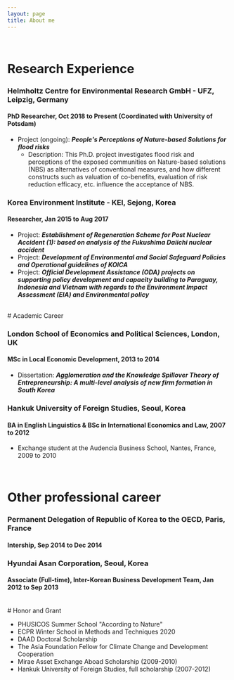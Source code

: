 ```yaml
---
layout: page
title: About me
---
```


<br/>


# Research Experience

### Helmholtz Centre for Environmental Research GmbH - UFZ, Leipzig, Germany
#### PhD Researcher, Oct 2018 to Present (Coordinated with University of Potsdam)

* Project (ongoing): _**People's Perceptions of Nature-based Solutions for flood risks**_
  * Description: This Ph.D. project investigates flood risk and perceptions of the exposed communities on Nature-based solutions (NBS) as alternatives of conventional measures, and how different constructs such as valuation of co-benefits, evaluation of risk reduction efficacy, etc. influence the acceptance of NBS.

### Korea Environment Institute - KEI, Sejong, Korea
#### Researcher,	Jan 2015 to Aug 2017
* Project: _**Establishment of Regeneration Scheme for Post Nuclear Accident (1): based on analysis of the Fukushima Daiichi nuclear accident**_
* Project: _**Development of Environmental and Social Safeguard Policies and Operational guidelines of KOICA**_
* Project: _**Official Development Assistance (ODA) projects on supporting policy development and capacity building to Paraguay, Indonesia and Vietnam with regards to the Environment Impact Assessment (EIA) and Environmental policy**_
<br/>
# Academic Career

### London School of Economics and Political Sciences, London, UK
#### MSc in Local Economic Development, 2013 to 2014

* Dissertation: _**Agglomeration and the Knowledge Spillover Theory of Entrepreneurship: A multi-level analysis of new firm formation in South Korea**_

### Hankuk University of Foreign Studies, Seoul, Korea
#### BA in English Linguistics & BSc in International Economics and Law, 2007 to 2012
* Exchange student at the Audencia Business School, Nantes, France, 2009 to 2010
<br/>

# Other professional career
### Permanent Delegation of Republic of Korea to the OECD, Paris, France
#### Intership, Sep 2014 to Dec 2014

### Hyundai Asan Corporation, Seoul, Korea
#### Associate (Full-time), Inter-Korean Business Development Team, Jan 2012 to Sep 2013

<br/>
# Honor and Grant

* PHUSICOS Summer School "According to Nature"
* ECPR Winter School in Methods and Techniques 2020
* DAAD Doctoral Scholarship
* The Asia Foundation Fellow for Climate Change and Development Cooperation
* Mirae Asset Exchange Aboad Scholarship (2009-2010)
* Hankuk University of Foreign Studies, full scholarship (2007-2012)


